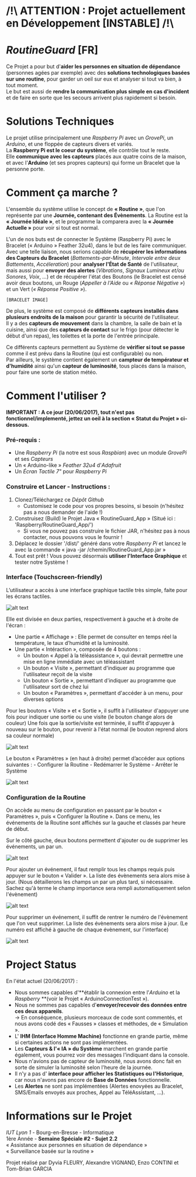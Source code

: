 # /!\ ATTENTION : Projet actuellement en Développement [INSTABLE] /!\

# *RoutineGuard* [**FR**]

Ce Projet a pour but d'**aider les personnes en situation de dépendance** (personnes agées par exemple) avec des **solutions technologiques basées sur une routine**, pour garder un oeil sur eux et analyser si tout va bien, à tout moment.  
Le but est aussi de **rendre la communication plus simple en cas d'incident** et de faire en sorte que les secours arrivent plus rapidement si besoin.  

# Solutions Techniques

Le projet utilise principalement une *Raspberry Pi* avec un *GrovePi*, un *Arduino*, et une floppée de capteurs divers et variés.  
La **Raspberry Pi est le coeur du système**, elle contrôle tout le reste.  
Elle **communique avec les capteurs** placés aux quatre coins de la maison, et avec l'**Arduino** (et ses propres capteurs) qui forme un Bracelet que la personne porte.  

# Comment ça marche ?

L'ensemble du système utilise le concept de **« Routine »**, que l'on représente par une **Journée, contenant des Évènements**.
La Routine est la **« Journée Idéale »**, et le programme la comparera avec la **« Journée Actuelle »** pour voir si tout est normal.

L'un de nos buts est de connecter le Système (Raspberry Pi) avec le Bracelet (« Arduino » Feather 32u4), dans le but de les faire communiquer.  
Avec une telle liaison, nous serions capable de **récupérer les informations des Capteurs du Bracelet** (*Battements-par-Minute*, *Intervale entre deux Battements*, *Accéleration*) pour **analyser l'État de Santé** de l'utilisateur, mais aussi pour **envoyer des alertes** (*Vibrations*, *Signaux Lumineux et/ou Sonores*, *Voix*, *...*) et de récupérer l'état des Boutons (le Bracelet est censé avoir deux boutons, un Rouge (*Appeller à l'Aide* ou *« Réponse Négative »*) et un Vert (*« Réponse Positive »*).

	[BRACELET IMAGE]
	
De plus, le système est composé de **différents capteurs installés dans plusieurs endroits de la maison** pour garantir la sécurité de l'utilisateur.  
Il y a des **capteurs de mouvement** dans la chambre, la salle de bain et la cuisine, ainsi que des **capteurs de contact** sur le frigo (pour détecter le début d'un repas), les toilettes et la porte de l'entrée principale.
  
Ce différents capteurs permettent au Système de **vérifier si tout se passe** comme il est prévu dans la Routine (qui est configurable) ou non.  
Par ailleurs, le système contient également un **campteur de températeur et d'humidité** ainsi qu'un **capteur de luminosité**, tous placés dans la maison, pour faire une sorte de station météo.

# Comment l'utiliser ?

**IMPORTANT : A ce jour (20/06/2017), tout n'est pas fonctionnel/implementé, jettez un oeil à la section « Statut du Projet » ci-dessous.**

### Pré-requis :
- Une *Raspberry Pi* (la notre est sous *Raspbian*) avec un module *GrovePi* et ses *Capteurs*
- Un « Arduino-like » *Feather 32u4* d'*Adafruit*
- Un *Écran Tactile 7"* pour *Raspberry Pi*

### Construire et Lancer - Instructions :
1. Clonez/Téléchargez ce *Dépôt Github*
    - Customisez le code pour vos propres besoins, si besoin (n'hésitez pas a nous demander de l'aide !)
2. Construisez (Build) le Projet Java « RoutineGuard_App » (Situé ici : 'Raspberry/RoutineGuard_App/')
    - Si vous ne pouvez pas construire le fichier JAR, n'hésitez pas à nous contacter, nous pouvons vous le fournir !
3. Déplacez le dossier '/dist/' généré dans votre *Raspberry Pi* et lancez le avec la commande « java -jar /chemin/RoutineGuard_App.jar »
4. Tout est prêt ! Vous pouvez désormais **utiliser l'Interface Graphique** et tester notre Système !

### Interface (Touchscreen-friendly)

L’utilisateur a accès à une interface graphique tactile très simple, faite pour les écrans tactiles.

![alt text][Interface1]
    
Elle est divisée en deux parties, respectivement à gauche et à droite de l'écran :
- Une partie « Affichage » : Elle permet de consulter en temps réel la température, le taux d’humidité et la luminosité.
- Une partie « Intéraction », composée de 4 boutons :
    - Un bouton « Appel à la téléassistance », qui devrait permettre une mise en ligne immédiate avec un téléassistant
    - Un bouton « Visite », permettant d'indiquer au programme que l'utilisateur reçoit de la visite
    - Un bouton « Sortie », permettant d'indiquer au programme que l'utilisateur sort de chez lui
    - Un bouton « Paramètres », permettant d'accéder à un menu, pour diverses options

Pour les boutons « Visite » et « Sortie », il suffit à l'utilisateur d'appuyer une fois pour indiquer une sortie ou une visite (le bouton change alors de couleur)
Une fois que la sortie/visite est terminée, il suffit d'appuyer à nouveau sur le bouton, pour revenir à l'état normal (le bouton reprend alors sa couleur normale)

![alt text][Interface2]
    
Le bouton « Paramètres » (en haut à droite) permet d’accéder aux options suivantes :
    - Configurer la Routine
    - Redémarrer le Système
    - Arrêter le Système
    
![alt text][Settings]

### Configuration de la Routine

On accède au menu de configuration en passant par le bouton « Paramètres », puis « Configurer la Routine ».
Dans ce menu, les événements de la Routine sont affichés sur la gauche et classés par heure de début.

Sur le côté gauche, deux boutons permettent d'ajouter ou de supprimer les événements, un par un.

![alt text][Routine1]

Pour ajouter un événement, il faut remplir tous les champs requis puis appuyer sur le bouton « Valider ». La liste des évènements sera alors mise à jour.
(Nous détaillerons les champs un par un plus tard, si nécessaire. Sachez qu'à terme le champ importance sera rempli automatiquement selon l'évènement)

![alt text][Routine2]

Pour supprimer un événement, il suffit de rentrer le numéro de l'évènement que l'on veut supprimer. La liste des évènements sera alors mise à jour.
(Le numéro est affiché à gauche de chaque évènement, sur l'interface)

![alt text][Routine3]

# Project Status
En l'état actuel (20/06/2017) :
- Nous sommes capables d'**établir la connexion entre l'*Arduino* et la *Raspberry* **(voir le Projet « ArduinoConnectionTest »).
- Nous ne sommes pas capables d'**envoyer/recevoir des données entre ces deux appareils**.  
      -> En conséquence, plusieurs morceaux de code sont commentés, et nous avons codé des « Fausses » classes et méthodes, de « Simulation ».
- L' **IHM (Interface Homme Machine)** fonctionne en grande partie, même si certaines actions ne sont pas implémentées.
- Les **Capteurs & l'« IA » du Système** marchent en grande partie également, vous pourrez voir des messages l'indiquant dans la console.
- Nous n'avions pas de capteur de luminosité, nous avons donc fait en sorte de simuler la luminosité selon l'heure de la journée.
- Il n'y a pas d' **interface pour afficher les Statistiques ou l'Historique**, car nous n'avons pas encore de **Base de Données** fonctionnelle.
- Les **Alertes** ne sont pas implémentées (Alertes enovyées au Bracelet, SMS/Emails envoyés aux proches, Appel au TéléAssistant, ...).

# Informations sur le Projet

*IUT Lyon 1* - Bourg-en-Bresse - Informatique  
1ère Année - **Semaine Spéciale #2 - Sujet 2.2**  
« Assistance aux personnes en situation de dépendance »  
« Surveillance basée sur la routine »

Projet réalisé par Dyvia FLEURY, Alexandre VIGNAND, Enzo CONTINI et Tom-Brian GARCIA

[Interface1]: https://github.com/TBG-FR/RoutineGuard/raw/master/docs/images/Interface_1.png "Graphical Interface"
[Interface2]: https://github.com/TBG-FR/RoutineGuard/raw/master/docs/images/Interface_2.png "Visit Button ON"
[Interface3]: https://github.com/TBG-FR/RoutineGuard/raw/master/docs/images/Interface_3.png "Outing Button ON"
[Settings]: https://github.com/TBG-FR/RoutineGuard/raw/master/docs/images/Settings.png "Settings Menu"
[Routine1]: https://github.com/TBG-FR/RoutineGuard/raw/master/docs/images/Routine_Display.png "Routine Menu"
[Routine2]: https://github.com/TBG-FR/RoutineGuard/raw/master/docs/images/Routine_Add.png "Routine : Add Event"
[Routine3]: https://github.com/TBG-FR/RoutineGuard/raw/master/docs/images/Routine_Remove.png "Routine : Remove Event"